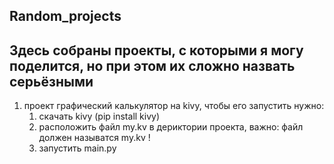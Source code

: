 ## Random_projects
## Здесь собраны проекты, с которыми я могу поделится, но при этом их сложно назвать серьёзными

1. проект графический калькулятор на kivy, чтобы его запустить нужно:
   1. скачать kivy (pip install kivy)
   2. расположить файл my.kv в дериктории проекта, важно: файл должен называтся my.kv !
   3. запустить main.py
